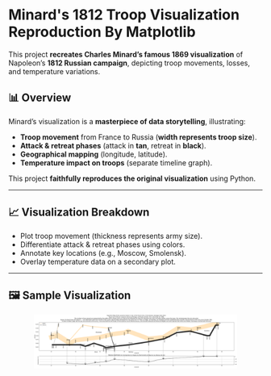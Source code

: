 # **Minard's 1812 Troop Visualization Reproduction By Matplotlib**

This project **recreates Charles Minard’s famous 1869 visualization** of Napoleon’s **1812 Russian campaign**, depicting troop movements, losses, and temperature variations.

## **📊 Overview**
Minard’s visualization is a **masterpiece of data storytelling**, illustrating:
- **Troop movement** from France to Russia (**width represents troop size**).
- **Attack & retreat phases** (attack in **tan**, retreat in **black**).
- **Geographical mapping** (longitude, latitude).
- **Temperature impact on troops** (separate timeline graph).

This project **faithfully reproduces the original visualization** using Python.

---

## **📈 Visualization Breakdown**
- Plot troop movement (thickness represents army size).
- Differentiate attack & retreat phases using colors.
- Annotate key locations (e.g., Moscow, Smolensk).
- Overlay temperature data on a secondary plot.

---

## **🖼️ Sample Visualization**
<p align="center"> <img src="Minard_Visualization.png" width="80%"> </p>

